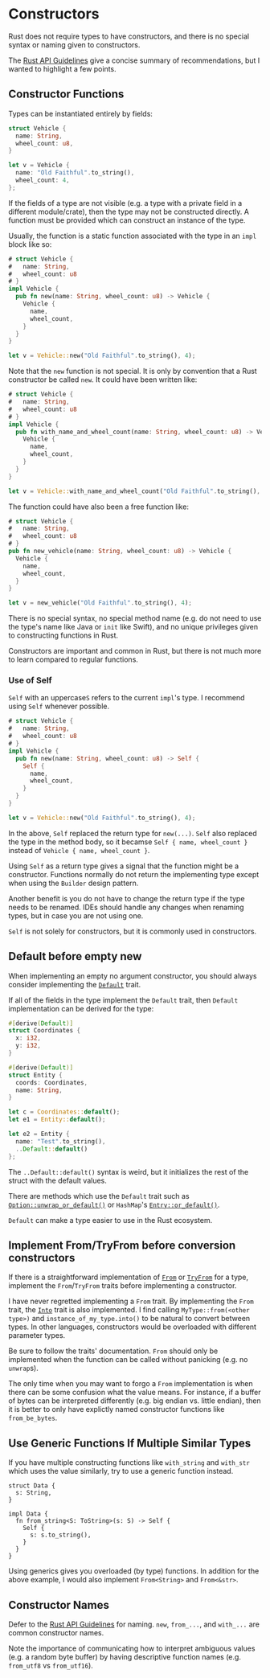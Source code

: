 # Constructors

Rust does not require types to have constructors, and there is no special syntax
or naming given to constructors.

The [Rust API Guidelines][rust_api_guidelines_constructor] give a concise
summary of recommendations, but I wanted to highlight a few points.

## Constructor Functions

Types can be instantiated entirely by fields:

```rust
struct Vehicle {
  name: String,
  wheel_count: u8,
}

let v = Vehicle {
  name: "Old Faithful".to_string(),
  wheel_count: 4,
};
```

If the fields of a type are not visible (e.g. a type with a private field in a
different module/crate), then the type may not be constructed directly. A
function must be provided which can construct an instance of the type.

Usually, the function is a static function associated with the type in an `impl`
block like so:

```rust
# struct Vehicle {
#   name: String,
#   wheel_count: u8
# }
impl Vehicle {
  pub fn new(name: String, wheel_count: u8) -> Vehicle {
    Vehicle {
      name,
      wheel_count,
    }
  }
}

let v = Vehicle::new("Old Faithful".to_string(), 4);
```

Note that the `new` function is not special. It is only by convention that a
Rust constructor be called `new`. It could have been written like:

```rust
# struct Vehicle {
#   name: String,
#   wheel_count: u8
# }
impl Vehicle {
  pub fn with_name_and_wheel_count(name: String, wheel_count: u8) -> Vehicle {
    Vehicle {
      name,
      wheel_count,
    }
  }
}

let v = Vehicle::with_name_and_wheel_count("Old Faithful".to_string(), 4);
```

The function could have also been a free function like:

```rust
# struct Vehicle {
#   name: String,
#   wheel_count: u8
# }
pub fn new_vehicle(name: String, wheel_count: u8) -> Vehicle {
  Vehicle {
    name,
    wheel_count,
  }
}

let v = new_vehicle("Old Faithful".to_string(), 4);
```

There is no special syntax, no special method name (e.g. do not need to use the
type's name like Java or `init` like Swift), and no unique privileges given to
constructing functions in Rust.

Constructors are important and common in Rust, but there is not much more to
learn compared to regular functions.

### Use of Self

`Self` with an uppercase`S` refers to the current `impl`'s type. I recommend
using `Self` whenever possible.

```rust
# struct Vehicle {
#   name: String,
#   wheel_count: u8
# }
impl Vehicle {
  pub fn new(name: String, wheel_count: u8) -> Self {
    Self {
      name,
      wheel_count,
    }
  }
}

let v = Vehicle::new("Old Faithful".to_string(), 4);
```

In the above, `Self` replaced the return type for `new(...)`. `Self` also
replaced the type in the method body, so it becamse `Self { name, wheel_count }`
instead of `Vehicle { name, wheel_count }`.

Using `Self` as a return type gives a signal that the function might be a
constructor. Functions normally do not return the implementing type except when
using the `Builder` design pattern.

Another benefit is you do not have to change the return type if the type needs to
be renamed. IDEs should handle any changes when renaming types, but in case you
are not using one.

`Self` is not solely for constructors, but it is commonly used in constructors.

## Default before empty new

When implementing an empty no argument constructor, you should always consider
implementing the [`Default`][std_default_trait] trait.

If all of the fields in the type implement the `Default` trait, then `Default`
implementation can be derived for the type:

```rust
#[derive(Default)]
struct Coordinates {
  x: i32,
  y: i32,
}

#[derive(Default)]
struct Entity {
  coords: Coordinates,
  name: String,
}

let c = Coordinates::default();
let e1 = Entity::default();

let e2 = Entity {
  name: "Test".to_string(),
  ..Default::default()
};
```

The `..Default::default()` syntax is weird, but it initializes the rest of the
struct with the default values.

There are methods which use
the `Default` trait such as
[`Option::unwrap_or_default()`][std_lib_option_unwrap_or_default] or `HashMap`'s
[`Entry::or_default()`][std_lib_entry_or_default].

`Default` can make a type easier to use in the Rust ecosystem.

## Implement From/TryFrom before conversion constructors

If there is a straightforward implementation of [`From`][std_lib_from] or
[`TryFrom`][std_lib_tryfrom] for a type, implement the `From`/`TryFrom` traits
before implementing a constructor.

I have never regretted implementing a `From` trait. By implementing the `From`
trait, the [`Into`][std_lib_into] trait is also implemented. I find calling
`MyType::from(<other type>)` and `instance_of_my_type.into()` to be natural to
convert between types. In other languages, constructors would be overloaded with
different parameter types.

Be sure to follow the traits' documentation. `From` should only be implemented
when the function can be called without panicking (e.g. no `unwrap`s).

The only time when you may want to forgo a `From` implementation is when there
can be some confusion what the value means. For instance, if a buffer of bytes
can be interpreted differently (e.g. big endian vs. little endian), then it is
better to only have explictly named constructor functions like `from_be_bytes`.

## Use Generic Functions If Multiple Similar Types

If you have multiple constructing functions like `with_string` and `with_str`
which uses the value similarly, try to use a generic function instead.

```
struct Data {
  s: String,
}

impl Data {
  fn from_string<S: ToString>(s: S) -> Self {
    Self {
      s: s.to_string(),
    }
  }
}
```

Using generics gives you overloaded (by type) functions. In addition for the
above example, I would also implement `From<String>` and `From<&str>`.

## Constructor Names

Defer to the [Rust API Guidelines][rust_api_guidelines_constructor] for naming.
`new`, `from_...`, and `with_...` are common constructor names.

Note the importance of communicating how to interpret ambiguous values (e.g. a
random byte buffer) by having descriptive function names (e.g. `from_utf8` vs
`from_utf16`).

[rust_api_guidelines_constructor]: https://rust-lang.github.io/api-guidelines/predictability.html?highlight=constructor#constructors-are-static-inherent-methods-c-ctor
[std_default_trait]: https://doc.rust-lang.org/std/default/trait.Default.html
[std_lib_option_unwrap_or_default]: https://doc.rust-lang.org/std/option/enum.Option.html#method.unwrap_or_default
[std_lib_entry_or_default]: https://doc.rust-lang.org/std/collections/hash_map/enum.Entry.html#method.or_default
[std_lib_from]: https://doc.rust-lang.org/std/convert/trait.From.html
[std_lib_tryfrom]: https://doc.rust-lang.org/std/convert/trait.TryFrom.html
[std_lib_into]: https://doc.rust-lang.org/std/convert/trait.Into.html
